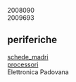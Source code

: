 2008090  
2009693  
## periferiche  
[schede_madri](schede_madri.md)  
[processori](processori.md)    
Elettronica Padovana